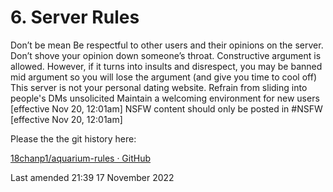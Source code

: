 # 6. Server Rules


Don’t be mean
Be respectful to other users and their opinions on the server.
Don’t shove your opinion down someone’s throat.
Constructive argument is allowed. However, if it turns into insults and disrespect, you may be banned mid argument so you will lose the argument (and give you time to cool off)
This server is not your personal dating website. Refrain from sliding into people's DMs unsolicited
Maintain a welcoming environment for new users [effective Nov 20, 12:01am]
NSFW content should only be posted in #NSFW [effective Nov 20, 12:01am]

Please the the git history here:

[18chanp1/aquarium-rules · GitHub](https://github.com/18chanp1/aquarium-rules)

Last amended 21:39 17 November 2022


